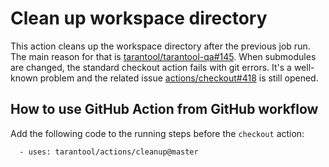 # Clean up workspace directory

This action cleans up the workspace directory after the previous job run. The 
main reason for that is [tarantool/tarantool-qa#145](https://github.com/tarantool/tarantool-qa/issues/145). 
When submodules are changed, the standard checkout action fails with git errors. 
It's a well-known problem and the related issue [actions/checkout#418](https://github.com/actions/checkout/issues/418) 
is still opened.

## How to use GitHub Action from GitHub workflow

Add the following code to the running steps before the `checkout` action:
```
  - uses: tarantool/actions/cleanup@master
```
